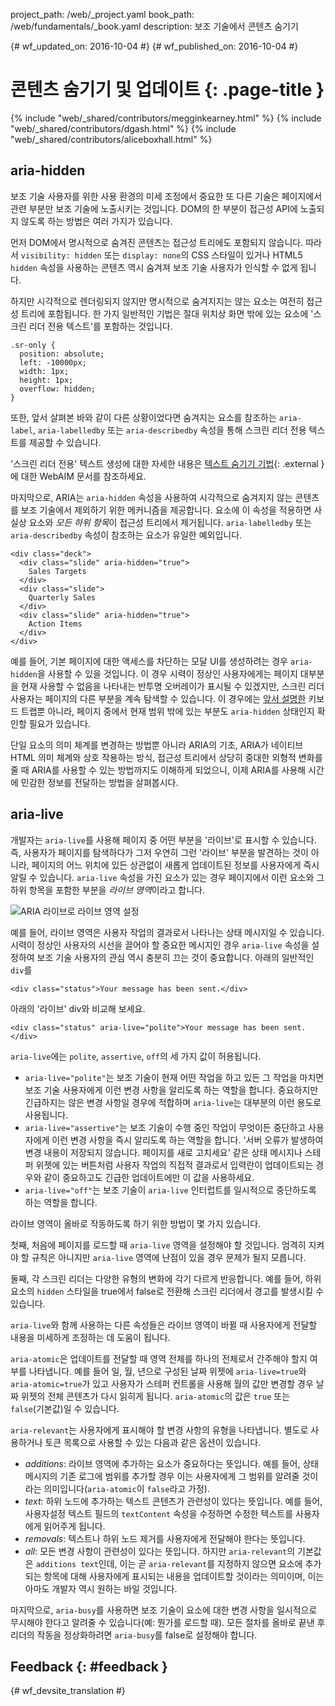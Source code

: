 project_path: /web/_project.yaml book_path: /web/fundamentals/_book.yaml description: 보조 기술에서 콘텐츠 숨기기

{# wf_updated_on: 2016-10-04 #} {# wf_published_on: 2016-10-04 #}

# 콘텐츠 숨기기 및 업데이트 {: .page-title }

{% include "web/_shared/contributors/megginkearney.html" %} {% include "web/_shared/contributors/dgash.html" %} {% include "web/_shared/contributors/aliceboxhall.html" %}

## aria-hidden

보조 기술 사용자를 위한 사용 환경의 미세 조정에서 중요한 또 다른 기술은 페이지에서 관련 부분만 보조 기술에 노출시키는 것입니다. DOM의 한 부분이 접근성 API에 노출되지 않도록 하는 방법은 여러 가지가 있습니다.

먼저 DOM에서 명시적으로 숨겨진 콘텐츠는 접근성 트리에도 포함되지 않습니다. 따라서 `visibility:
hidden` 또는 `display: none`의 CSS 스타일이 있거나 HTML5 `hidden` 속성을 사용하는 콘텐츠 역시 숨겨져 보조 기술 사용자가 인식할 수 없게 됩니다.

하지만 시각적으로 렌더링되지 않지만 명시적으로 숨겨지지는 않는 요소는 여전히 접근성 트리에 포함됩니다. 한 가지 일반적인 기법은 절대 위치상 화면 밖에 있는 요소에 '스크린 리더 전용 텍스트'를 포함하는 것입니다.

    .sr-only {
      position: absolute;
      left: -10000px;
      width: 1px;
      height: 1px;
      overflow: hidden;
    }
    

또한, 앞서 살펴본 바와 같이 다른 상황이었다면 숨겨지는 요소를 참조하는 `aria-label`, `aria-labelledby` 또는 `aria-describedby` 속성을 통해 스크린 리더 전용 텍스트를 제공할 수 있습니다.

'스크린 리더 전용' 텍스트 생성에 대한 자세한 내용은 [텍스트 숨기기 기법](http://webaim.org/techniques/css/invisiblecontent/#techniques){: .external }에 대한 WebAIM 문서를 참조하세요.

마지막으로, ARIA는 `aria-hidden` 속성을 사용하여 시각적으로 숨겨지지 않는 콘텐츠를 보조 기술에서 제외하기 위한 메커니즘을 제공합니다. 요소에 이 속성을 적용하면 사실상 요소와 *모든 하위 항목*이 접근성 트리에서 제거됩니다. `aria-labelledby` 또는 `aria-describedby` 속성이 참조하는 요소가 유일한 예외입니다.

    <div class="deck">
      <div class="slide" aria-hidden="true">
        Sales Targets
      </div>
      <div class="slide">
        Quarterly Sales
      </div>
      <div class="slide" aria-hidden="true">
        Action Items
      </div>
    </div>
    

예를 들어, 기본 페이지에 대한 액세스를 차단하는 모달 UI를 생성하려는 경우 `aria-hidden`을 사용할 수 있을 것입니다. 이 경우 시력이 정상인 사용자에게는 페이지 대부분을 현재 사용할 수 없음을 나타내는 반투명 오버레이가 표시될 수 있겠지만, 스크린 리더 사용자는 페이지의 다른 부분을 계속 탐색할 수 있습니다. 이 경우에는 [앞서 설명한](/web/fundamentals/accessibility/focus/using-tabindex#modals-and-keyboard-traps) 키보드 트랩뿐 아니라, 페이지 중에서 현재 범위 밖에 있는 부분도 `aria-hidden` 상태인지 확인할 필요가 있습니다.

단일 요소의 의미 체계를 변경하는 방법뿐 아니라 ARIA의 기초, ARIA가 네이티브 HTML 의미 체계와 상호 작용하는 방식, 접근성 트리에서 상당히 중대한 외형적 변화를 줄 때 ARIA를 사용할 수 있는 방법까지도 이해하게 되었으니, 이제 ARIA를 사용해 시간에 민감한 정보를 전달하는 방법을 살펴봅시다.

## aria-live

개발자는 `aria-live`를 사용해 페이지 중 어떤 부분을 '라이브'로 표시할 수 있습니다. 즉, 사용자가 페이지를 탐색하다가 그저 우연히 그런 '라이브' 부분을 발견하는 것이 아니라, 페이지의 어느 위치에 있든 상관없이 새롭게 업데이트된 정보를 사용자에게 즉시 알릴 수 있습니다. `aria-live` 속성을 가진 요소가 있는 경우 페이지에서 이런 요소와 그 하위 항목을 포함한 부분을 *라이브 영역*이라고 합니다.

![ARIA 라이브로 라이브 영역 설정](imgs/aria-live.jpg)

예를 들어, 라이브 영역은 사용자 작업의 결과로서 나타나는 상태 메시지일 수 있습니다. 시력이 정상인 사용자의 시선을 끌어야 할 중요한 메시지인 경우 `aria-live` 속성을 설정하여 보조 기술 사용자의 관심 역시 충분히 끄는 것이 중요합니다. 아래의 일반적인 `div`를

    <div class="status">Your message has been sent.</div>
    

아래의 '라이브' div와 비교해 보세요.

    <div class="status" aria-live="polite">Your message has been sent.</div>
    

`aria-live`에는 `polite`, `assertive`, `off`의 세 가지 값이 허용됩니다.

- `aria-live="polite"`는 보조 기술이 현재 어떤 작업을 하고 있든 그 작업을 마치면 보조 기술 사용자에게 이런 변경 사항을 알리도록 하는 역할을 합니다. 중요하지만 긴급하지는 않은 변경 사항일 경우에 적합하며 `aria-live`는 대부분의 이런 용도로 사용됩니다.
- `aria-live="assertive"`는 보조 기술이 수행 중인 작업이 무엇이든 중단하고 사용자에게 이런 변경 사항을 즉시 알리도록 하는 역할을 합니다. '서버 오류가 발생하여 변경 내용이 저장되지 않습니다. 페이지를 새로 고치세요' 같은 상태 메시지나 스테퍼 위젯에 있는 버튼처럼 사용자 작업의 직접적 결과로서 입력란이 업데이트되는 경우와 같이 중요하고도 긴급한 업데이트에만 이 값을 사용하세요.
- `aria-live="off"`는 보조 기술이 `aria-live` 인터럽트를 일시적으로 중단하도록 하는 역할을 합니다.

라이브 영역이 올바로 작동하도록 하기 위한 방법이 몇 가지 있습니다.

첫째, 처음에 페이지를 로드할 때 `aria-live` 영역을 설정해야 할 것입니다. 엄격히 지켜야 할 규칙은 아니지만 `aria-live` 영역에 난점이 있을 경우 문제가 될지 모릅니다.

둘째, 각 스크린 리더는 다양한 유형의 변화에 각기 다르게 반응합니다. 예를 들어, 하위 요소의 `hidden` 스타일을 true에서 false로 전환해 스크린 리더에서 경고를 발생시킬 수 있습니다.

`aria-live`와 함께 사용하는 다른 속성들은 라이브 영역이 바뀔 때 사용자에게 전달할 내용을 미세하게 조정하는 데 도움이 됩니다.

`aria-atomic`은 업데이트를 전달할 때 영역 전체를 하나의 전체로서 간주해야 할지 여부를 나타냅니다. 예를 들어 일, 월, 년으로 구성된 날짜 위젯에 `aria-live=true`와 `aria-atomic=true`가 있고 사용자가 스테퍼 컨트롤을 사용해 월의 값만 변경할 경우 날짜 위젯의 전체 콘텐츠가 다시 읽히게 됩니다. `aria-atomic`의 값은 `true` 또는 `false`(기본값)일 수 있습니다.

`aria-relevant`는 사용자에게 표시해야 할 변경 사항의 유형을 나타냅니다. 별도로 사용하거나 토큰 목록으로 사용할 수 있는 다음과 같은 옵션이 있습니다.

- *additions*: 라이브 영역에 추가하는 요소가 중요하다는 뜻입니다. 예를 들어, 상태 메시지의 기존 로그에 범위를 추가할 경우 이는 사용자에게 그 범위를 알려줄 것이라는 의미입니다(`aria-atomic`이 `false`라고 가정).
- *text*: 하위 노드에 추가하는 텍스트 콘텐츠가 관련성이 있다는 뜻입니다. 예를 들어, 사용자설정 텍스트 필드의 `textContent` 속성을 수정하면 수정한 텍스트를 사용자에게 읽어주게 됩니다.
- *removals*: 텍스트나 하위 노드 제거를 사용자에게 전달해야 한다는 뜻입니다.
- *all*: 모든 변경 사항이 관련성이 있다는 뜻입니다. 하지만 `aria-relevant`의 기본값은 `additions text`인데, 이는 곧 `aria-relevant`를 지정하지 않으면 요소에 추가되는 항목에 대해 사용자에게 표시되는 내용을 업데이트할 것이라는 의미이며, 이는 아마도 개발자 역시 원하는 바일 것입니다.

마지막으로, `aria-busy`를 사용하면 보조 기술이 요소에 대한 변경 사항을 일시적으로 무시해야 한다고 알려줄 수 있습니다(예: 뭔가를 로드할 때). 모든 절차를 올바로 끝낸 후 리더의 작동을 정상화하려면 `aria-busy`를 false로 설정해야 합니다.

## Feedback {: #feedback }

{# wf_devsite_translation #}